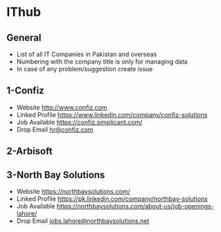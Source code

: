 # IThub

## General 
* List of all IT Companies in Pakistan and overseas
* Numbering with the company title is only for managing data
* In case of any problem/suggestion create issue


## 1-Confiz

* Website http://www.confiz.com
* Linked Profile https://www.linkedin.com/company/confiz-solutions
* Job Available https://confiz.simplicant.com/ 
* Drop Email hr@confiz.com

## 2-Arbisoft

## 3-North Bay Solutions

* Website https://northbaysolutions.com/
* Linked Profile https://pk.linkedin.com/company/northbay-solutions
* Job Available https://northbaysolutions.com/about-us/job-openings-lahore/
* Drop Email jobs.lahore@northbaysolutions.net

